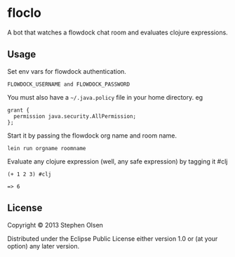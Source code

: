 # floclo

A bot that watches a flowdock chat room and evaluates clojure expressions.

## Usage

Set env vars for flowdock authentication.
```
FLOWDOCK_USERNAME and FLOWDOCK_PASSWORD

```

You must also have a `~/.java.policy` file in your home directory. eg

```
grant {
  permission java.security.AllPermission;
};
```

Start it by passing the flowdock org name and room name.

```
lein run orgname roomname
```

Evaluate any clojure expression (well, any safe expression) by tagging it #clj

```
(+ 1 2 3) #clj
```

```
=> 6
```

## License

Copyright © 2013 Stephen Olsen

Distributed under the Eclipse Public License either version 1.0 or (at
your option) any later version.
